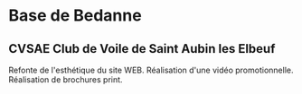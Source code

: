 # Base de Bedanne

## CVSAE Club de Voile de Saint Aubin les Elbeuf

Refonte de l'esthétique du site WEB.
Réalisation d'une vidéo promotionnelle.
Réalisation de brochures print.
